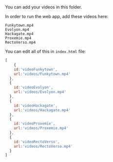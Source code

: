 You can add your videos in this folder.

In order to run the web app, add these videos here:

```
Funkytown.mp4
Evolyon.mp4
Hackagate.mp4
Proxemie.mp4
RectoVerso.mp4
```

You can edit all of this in `index.html` file:

```javascript
[	
	{
  	id:'videoFunkytown',
  	url:'videos/Funkytown.mp4'
  }, 
  {
    id:'videoEvolyon',
    url:'videos/Evolyon.mp4'
  },
  {
    id:'videoHackagate',
    url:'videos/Hackagate.mp4'
  },
  {
    id:'videoProxemie',
    url:'videos/Proxemie.mp4'
  },
  {
    id:'videoRectoVerso',
    url:'videos/RectoVerso.mp4'
  }
]
```